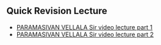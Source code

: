 ## Quick Revision Lecture

- [PARAMASIVAN VELLALA Sir video lecture part 1](https://youtu.be/Gsq76TfZuv0)
- [PARAMASIVAN VELLALA Sir video lecture part 2](https://youtu.be/E9S2uKkZVWg)
